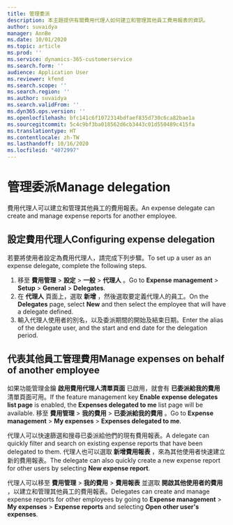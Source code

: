 ```yaml
---
title: 管理委派
description: 本主題提供有關費用代理人如何建立和管理其他員工費用報表的資訊。
author: suvaidya
manager: AnnBe
ms.date: 10/01/2020
ms.topic: article
ms.prod: ''
ms.service: dynamics-365-customerservice
ms.search.form: ''
audience: Application User
ms.reviewer: kfend
ms.search.scope: ''
ms.search.region: ''
ms.author: suvaidya
ms.search.validFrom: ''
ms.dyn365.ops.version: ''
ms.openlocfilehash: bfc141c6f1072314bdfaef835d730c6ca82bae1a
ms.sourcegitcommit: 5c4c9bf3ba018562d6cb3443c01d550489c415fa
ms.translationtype: HT
ms.contentlocale: zh-TW
ms.lasthandoff: 10/16/2020
ms.locfileid: "4072997"
---
```

# <a name="manage-delegation"></a><span data-ttu-id="61da6-103">管理委派</span><span class="sxs-lookup"><span data-stu-id="61da6-103">Manage delegation</span></span>
<span data-ttu-id="61da6-104">費用代理人可以建立和管理其他員工的費用報表。</span><span class="sxs-lookup"><span data-stu-id="61da6-104">An expense delegate can create and manage expense reports for another employee.</span></span>

## <a name="configuring-expense-delegation"></a><span data-ttu-id="61da6-105">設定費用代理人</span><span class="sxs-lookup"><span data-stu-id="61da6-105">Configuring expense delegation</span></span>

<span data-ttu-id="61da6-106">若要將使用者設定為費用代理人，請完成下列步驟。</span><span class="sxs-lookup"><span data-stu-id="61da6-106">To set up a user as an expense delegate, complete the following steps.</span></span> 
1. <span data-ttu-id="61da6-107">移至 **費用管理** > **設定** > **一般** > **代理人** 。</span><span class="sxs-lookup"><span data-stu-id="61da6-107">Go to **Expense management** > **Setup** > **General** > **Delegates**.</span></span> 
2. <span data-ttu-id="61da6-108">在 **代理人** 頁面上，選取 **新增** ，然後選取要定義代理人的員工。</span><span class="sxs-lookup"><span data-stu-id="61da6-108">On the **Delegates** page, select **New** and then select the employee that will have a delegate defined.</span></span> 
3. <span data-ttu-id="61da6-109">輸入代理人使用者的別名，以及委派期間的開始及結束日期。</span><span class="sxs-lookup"><span data-stu-id="61da6-109">Enter the alias of the delegate user, and the start and end date for the delegation period.</span></span>

## <a name="manage-expenses-on-behalf-of-another-employee"></a><span data-ttu-id="61da6-110">代表其他員工管理費用</span><span class="sxs-lookup"><span data-stu-id="61da6-110">Manage expenses on behalf of another employee</span></span>

<span data-ttu-id="61da6-111">如果功能管理金鑰 **啟用費用代理人清單頁面** 已啟用，就會有 **已委派給我的費用** 清單頁面可用。</span><span class="sxs-lookup"><span data-stu-id="61da6-111">If the feature management key **Enable expense delegates list page** is enabled, the **Expenses delegated to me** list page will be available.</span></span> <span data-ttu-id="61da6-112">移至 **費用管理** > **我的費用** > **已委派給我的費用** 。</span><span class="sxs-lookup"><span data-stu-id="61da6-112">Go to **Expense management** > **My expenses** > **Expenses delegated to me**.</span></span>

<span data-ttu-id="61da6-113">代理人可以快速篩選和搜尋已委派給他們的現有費用報表。</span><span class="sxs-lookup"><span data-stu-id="61da6-113">A delegate can quickly filter and search on existing expense reports that have been delegated to them.</span></span> <span data-ttu-id="61da6-114">代理人也可以選取 **新增費用報表** ，來為其他使用者快速建立新的費用報表。</span><span class="sxs-lookup"><span data-stu-id="61da6-114">The delegate can also quickly create a new expense report for other users by selecting **New expense report**.</span></span>

<span data-ttu-id="61da6-115">代理人可以移至 **費用管理** > **我的費用** > **費用報表** 並選取 **開啟其他使用者的費用** ，以建立和管理其他員工的費用報表。</span><span class="sxs-lookup"><span data-stu-id="61da6-115">Delegates can create and manage expense reports for other employees by going to **Expense management** > **My expenses** > **Expense reports** and selecting **Open other user's expenses**.</span></span>
